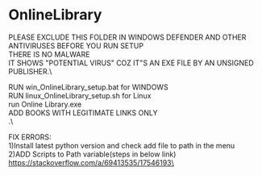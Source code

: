 # OnlineLibrary

PLEASE EXCLUDE THIS FOLDER IN WINDOWS DEFENDER AND OTHER ANTIVIRUSES BEFORE YOU RUN SETUP\
THERE IS NO MALWARE\
IT SHOWS "POTENTIAL VIRUS" COZ IT"S AN EXE FILE BY AN UNSIGNED PUBLISHER.\


RUN win_OnlineLibrary_setup.bat for WINDOWS\
RUN linux_OnlineLibrary_setup.sh for Linux\
run Online Library.exe\
ADD BOOKS WITH LEGITIMATE LINKS ONLY\
.\


FIX ERRORS:\
1)Install latest python version and check add file to path in the menu\
2)ADD Scripts to Path variable(steps in below link)\
https://stackoverflow.com/a/69413535/17546193\

